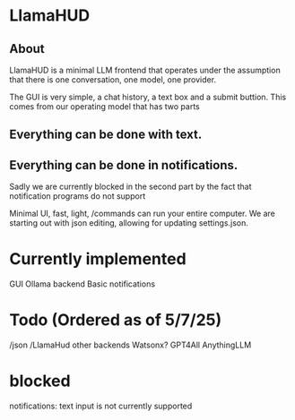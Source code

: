# LlamaHUD
## About
LlamaHUD is a minimal LLM frontend that operates under the assumption that there is one conversation, one model, one provider.

The GUI is very simple, a chat history, a text box and a submit buttion. This comes from our operating model that has two parts

## Everything can be done with text.
## Everything can be done in notifications.

Sadly we are currently blocked in the second part by the fact that notification programs do not support 

Minimal UI, fast, light, /commands can run your entire computer. We are starting out with json editing, allowing for updating settings.json.

# Currently implemented
GUI
Ollama backend
Basic notifications

# Todo (Ordered as of 5/7/25)
/json
/LlamaHud
other backends
    Watsonx?
    GPT4All
    AnythingLLM

# blocked
notifications: text input is not currently supported
